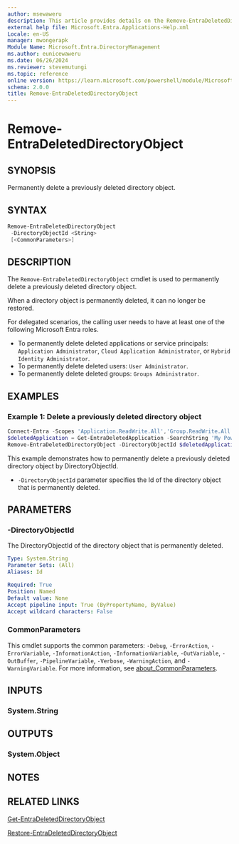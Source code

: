 ```yaml
---
author: msewaweru
description: This article provides details on the Remove-EntraDeletedDirectoryObject command.
external help file: Microsoft.Entra.Applications-Help.xml
Locale: en-US
manager: mwongerapk
Module Name: Microsoft.Entra.DirectoryManagement
ms.author: eunicewaweru
ms.date: 06/26/2024
ms.reviewer: stevemutungi
ms.topic: reference
online version: https://learn.microsoft.com/powershell/module/Microsoft.Entra/Remove-EntraDeletedDirectoryObject
schema: 2.0.0
title: Remove-EntraDeletedDirectoryObject
---
```


# Remove-EntraDeletedDirectoryObject

## SYNOPSIS

Permanently delete a previously deleted directory object.

## SYNTAX

```powershell
Remove-EntraDeletedDirectoryObject
 -DirectoryObjectId <String>
 [<CommonParameters>]
```

## DESCRIPTION

The `Remove-EntraDeletedDirectoryObject` cmdlet is used to permanently delete a previously deleted directory object.

When a directory object is permanently deleted, it can no longer be restored.

For delegated scenarios, the calling user needs to have at least one of the following Microsoft Entra roles.

- To permanently delete deleted applications or service principals: `Application Administrator`, `Cloud Application Administrator`, or `Hybrid Identity Administrator`.
- To permanently delete deleted users: `User Administrator`.
- To permanently delete deleted groups: `Groups Administrator`.

## EXAMPLES

### Example 1: Delete a previously deleted directory object

```powershell
Connect-Entra -Scopes 'Application.ReadWrite.All','Group.ReadWrite.All','Application.ReadWrite.All','User.ReadWrite.All'
$deletedApplication = Get-EntraDeletedApplication -SearchString 'My PowerShell Application'
Remove-EntraDeletedDirectoryObject -DirectoryObjectId $deletedApplication.Id
```

This example demonstrates how to permanently delete a previously deleted directory object by DirectoryObjectId.

- `-DirectoryObjectId` parameter specifies the Id of the directory object that is permanently deleted.

## PARAMETERS

### -DirectoryObjectId

The DirectoryObjectId of the directory object that is permanently deleted.

```yaml
Type: System.String
Parameter Sets: (All)
Aliases: Id

Required: True
Position: Named
Default value: None
Accept pipeline input: True (ByPropertyName, ByValue)
Accept wildcard characters: False
```

### CommonParameters

This cmdlet supports the common parameters: `-Debug`, `-ErrorAction`, `-ErrorVariable`, `-InformationAction`, `-InformationVariable`, `-OutVariable`, `-OutBuffer`, `-PipelineVariable`, `-Verbose`, `-WarningAction`, and `-WarningVariable`. For more information, see [about_CommonParameters](https://go.microsoft.com/fwlink/?LinkID=113216).

## INPUTS

### System.String

## OUTPUTS

### System.Object

## NOTES

## RELATED LINKS

[Get-EntraDeletedDirectoryObject](Get-EntraDeletedDirectoryObject.md)

[Restore-EntraDeletedDirectoryObject](Restore-EntraDeletedDirectoryObject.md)

